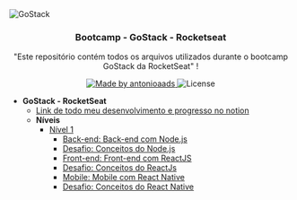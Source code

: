 <img alt="GoStack" src="https://storage.googleapis.com/golden-wind/bootcamp-gostack/header-desafios.png" />

<h3 align="center">
  Bootcamp - GoStack - Rocketseat
</h3>

<p align="center">"Este repositório contém todos os arquivos utilizados durante o bootcamp GoStack da RocketSeat"
!</blockquote>

<p align="center">
  <a href="http://antonioaads.github.io/">
    <img alt="Made by antonioaads" src="https://img.shields.io/badge/made%20by-antonioaads-%2304D361">
  </a>

  <img alt="License" src="https://img.shields.io/badge/license-MIT-%2304D361">
</p>

* **GoStack - RocketSeat**
  * [Link de todo meu desenvolvimento e progresso no notion](https://www.notion.so/antonioaadsgostack/GoStack-RocketSeat-e453f350dcc14ac991c175dcfe1ad2f5)
  * **Níveis**
    * [Nível 1](https://github.com/antonioaads/Learning/tree/master/bootcamp/nivel1)
      * [Back-end: Back-end com Node.js](https://github.com/antonioaads/Learning/tree/master/bootcamp/nivel1/backend)
      * [Desafio: Conceitos do Node.js](https://github.com/antonioaads/Learning/tree/master/bootcamp/nivel1/desafio-backend)
      * [Front-end: Front-end com ReactJS](https://github.com/antonioaads/Learning/tree/master/bootcamp/nivel1/frontend)
      * [Desafio: Conceitos do ReactJs](https://github.com/antonioaads/Learning/tree/master/bootcamp/nivel1/desafio-frontend)
      * [Mobile: Mobile com React Native](https://github.com/antonioaads/Learning/tree/master/bootcamp/nivel1/mobile)
      * [Desafio: Conceitos do React Native](https://github.com/antonioaads/Learning/tree/master/bootcamp/nivel1/desafio-mobile)
